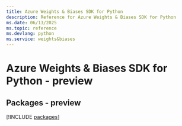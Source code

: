 ```yaml
---
title: Azure Weights & Biases SDK for Python
description: Reference for Azure Weights & Biases SDK for Python
ms.date: 06/13/2025
ms.topic: reference
ms.devlang: python
ms.service: weights&biases
---
```

# Azure Weights & Biases SDK for Python - preview
## Packages - preview
[!INCLUDE [packages](weights-&-biases-index.md)]